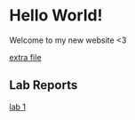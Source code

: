 # Hello World!

Welcome to my new website <3

[extra file](https://hsflores7.github.io/cse15l-lab-reports/a-cute-wittle-file.html)

## Lab Reports
[lab 1](https://hsflores7.github.io/cse15l-lab-reports/lab-report-1-week-2.html)
